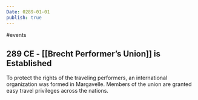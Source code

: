```yaml
---
Date: 0289-01-01
publish: true
---
```

#events
## 289 CE - [[Brecht Performer’s Union]] is Established
To protect the rights of the traveling performers, an international organization was formed in Margavelle. Members of the union are granted easy travel privileges across the nations.